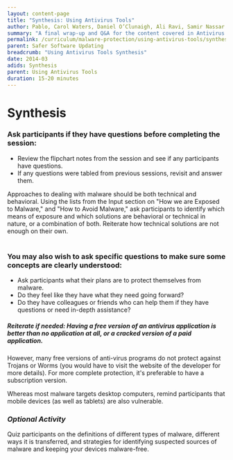 ```yaml
---
layout: content-page
title: "Synthesis: Using Antivirus Tools"
author: Pablo, Carol Waters, Daniel O’Clunaigh, Ali Ravi, Samir Nassar
summary: "A final wrap-up and Q&A for the content covered in Antivirus & Malware Essentials - you may want to have flipchart and markers ready for any additional notes, as well as flipchart notes from earlier in the session."
permalink: /curriculum/malware-protection/using-antivirus-tools/synthesis/synthesis-using-antivirus-tools/
parent: Safer Software Updating
breadcrumb: "Using Antivirus Tools Synthesis"
date: 2014-03
adids: Synthesis
parent: Using Antivirus Tools
duration: 15-20 minutes
---
```

# Synthesis 

### Ask participants if they have questions before completing the session:
- Review the flipchart notes from the session and see if any participants have questions.
- If any questions were tabled from previous sessions, revisit and answer them.

Approaches to dealing with malware should be both technical and behavioral. Using the lists from the Input section on "How we are Exposed to Malware," and "How to Avoid Malware," ask participants to identify which means of exposure and which solutions are behavioral or technical in nature, or a combination of both. Reiterate how technical solutions are not enough on their own.
<br><br>

### You may also wish to ask specific questions to make sure some concepts are clearly understood:
- Ask participants what their plans are to protect themselves from malware.
- Do they feel like they have what they need going forward? 
- Do they have colleagues or friends who can help them if they have questions or need in-depth assistance?

##### Reiterate if needed: Having a free version of an antivirus application is better than no application at all, or a cracked version of a paid application.

However, many free versions of anti-virus programs do not protect against Trojans or Worms (you would have to visit the website of the developer for more details). For more complete protection, it's preferable to have a subscription version.

Whereas most malware targets desktop computers, remind participants that mobile devices (as well as tablets) are also vulnerable.

### *Optional Activity*
Quiz participants on the definitions of different types of malware, different ways it is transferred, and strategies for identifying suspected sources of malware and keeping your devices malware-free.
<br><br>

